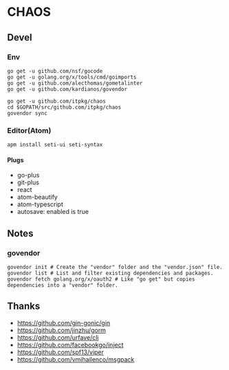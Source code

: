 # CHAOS

## Devel

### Env

```
go get -u github.com/nsf/gocode
go get -u golang.org/x/tools/cmd/goimports
go get -u github.com/alecthomas/gometalinter
go get -u github.com/kardianos/govendor

go get -u github.com/itpkg/chaos
cd $GOPATH/src/github.com/itpkg/chaos
govendor sync
```

### Editor(Atom)

```
apm install seti-ui seti-syntax
```

#### Plugs

- go-plus
- git-plus
- react
- atom-beautify
- atom-typescript
- autosave: enabled is true

## Notes

### govendor

```
govendor init # Create the "vendor" folder and the "vendor.json" file.
govendor list # List and filter existing dependencies and packages.
govendor fetch golang.org/x/oauth2 # Like "go get" but copies dependencies into a "vendor" folder.
```

## Thanks

- <https://github.com/gin-gonic/gin>
- <https://github.com/jinzhu/gorm>
- <https://github.com/urfave/cli>
- <https://github.com/facebookgo/inject>
- <https://github.com/spf13/viper>
- <https://github.com/vmihailenco/msgpack>
